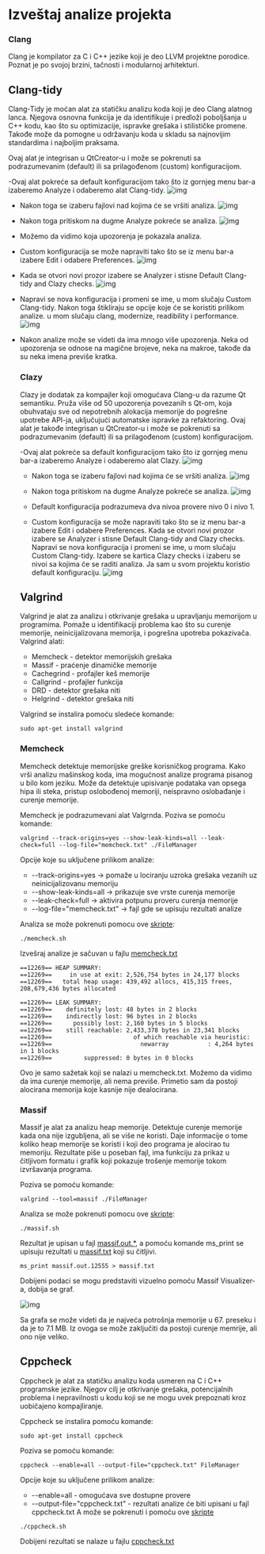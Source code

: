 # Izveštaj analize projekta

### Clang
Clang je kompilator za C i C++ jezike koji je deo LLVM projektne porodice. Poznat je po svojoj brzini, tačnosti i modularnoj arhitekturi.
## Clang-tidy
Clang-Tidy je moćan alat za statičku analizu koda koji je deo Clang alatnog lanca. Njegova osnovna funkcija je da identifikuje i predloži poboljšanja u C++ kodu, kao što su optimizacije, ispravke grešaka i stilističke promene. 
Takođe može da pomogne u održavanju koda u skladu sa najnovijim standardima i najboljim praksama.

Ovaj alat je integrisan u QtCreator-u i može se pokrenuti sa podrazumevanim (default) ili sa prilagođenom (custom) konfiguracijom.

-Ovaj alat pokreće sa default konfiguracijom tako što iz gornjeg menu bar-a izaberemo Analyze i odaberemo alat Clang-tidy.
  ![img](clang/clang-tidy/clang-tidy_1.png)
- Nakon toga se izaberu fajlovi nad kojima će se vršiti analiza.
  ![img](clang/clang-tidy/clang-tidy_2.png)
- Nakon toga pritiskom na dugme Analyze pokreće se analiza.
  ![img](clang/clang-tidy/clang-tidy_3.png)
- Možemo da vidimo koja upozorenja je pokazala analiza.

- Custom konfiguracija se može napraviti tako što se iz menu bar-a izabere Edit i odabere Preferences.
  ![img](clang/clang-tidy/clang-tidy_4.png)
- Kada se otvori novi prozor izabere se Analyzer i stisne Default Clang-tidy and Clazy checks.
  ![img](clang/clang-tidy/clang-tidy_5.png)
- Napravi se nova konfiguracija i promeni se ime, u mom slučaju Custom Clang-tidy. Nakon toga štikliraju se opcije koje će se koristiti prilikom analize. u mom slučaju clang, modernize, readibility i performance.
  ![img](clang/clang-tidy/clang-tidy_6.png)
- Nakon analize može se videti da ima mnogo više upozorenja. Neka od upozorenja se odnose na magične brojeve, neka na makroe, takođe da su neka imena previše kratka.

  ### Clazy

  Clazy je dodatak za kompajler koji omogućava Clang-u da razume Qt semantiku. Pruža više od 50 upozorenja povezanih s Qt-om, koja obuhvataju sve od nepotrebnih alokacija memorije do pogrešne upotrebe API-ja, uključujući automatske ispravke za refaktoring.
  Ovaj alat je takođe integrisan u QtCreator-u i može se pokrenuti sa podrazumevanim (default) ili sa prilagođenom (custom) konfiguracijom.

  -Ovaj alat pokreće sa default konfiguracijom tako što iz gornjeg menu bar-a izaberemo Analyze i odaberemo alat Clazy.
    ![img](clang/clazy/clazy_1.png)
  - Nakon toga se izaberu fajlovi nad kojima će se vršiti analiza.
    ![img](clang/clazy/clazy_2.png)
  - Nakon toga pritiskom na dugme Analyze pokreće se analiza.
    ![img](clang/clazy/clazy_3.png)
  - Default konfiguracija podrazumeva dva nivoa provere nivo 0 i nivo 1.
 
  - Custom konfiguracija se može napraviti tako što se iz menu bar-a izabere Edit i odabere Preferences. Kada se otvori novi prozor izabere se Analyzer i stisne Default Clang-tidy and Clazy checks.  Napravi se nova konfiguracija i promeni se ime, u mom slučaju Custom Clang-tidy. Izabere se kartica Clazy checks i izaberu se nivoi sa kojima će se raditi analiza. Ja sam u svom projektu koristio default konfiguraciju.
    ![img](clang/clazy/clazy_3.png)

  ## Valgrind
  Valgrind je alat za analizu i otkrivanje grešaka u upravljanju memorijom u programima. Pomaže u identifikaciji problema kao što su curenje memorije, neinicijalizovana memorija, i pogrešna upotreba pokazivača.
  Valgrind alati:
  - Memcheck - detektor memorijskih grešaka
  - Massif - praćenje dinamičke memorije
  - Cachegrind - profajler keš memorije
  - Callgrind - profajler funkcija
  - DRD - detektor grešaka niti
  - Helgrind - detektor grešaka niti
 
  Valgrind se instalira pomoću sledeće komande:
  ```
  sudo apt-get install valgrind
  ```

  ### Memcheck
  Memcheck detektuje memorijske greške korisničkog programa. Kako vrši analizu mašinskog koda, ima mogućnost analize programa pisanog u bilo kom jeziku. Može da detektuje upisivanje podataka van opsega hipa ili steka, pristup oslobođenoj memoriji, neispravno oslobađanje i curenje memorije.

  Memcheck je podrazumevani alat Valgrnda. Poziva se pomoću komande:
  ```
  valgrind --track-origins=yes --show-leak-kinds=all --leak-check=full --log-file="memcheck.txt" ./FileManager
  ```

  Opcije koje su uključene prilikom analize:
  - --track-origins=yes -> pomaže u lociranju uzroka grešaka vezanih uz neinicijalizovanu memoriju
  - --show-leak-kinds=all -> prikazuje sve vrste curenja memorije
  - --leak-check=full -> aktivira potpunu proveru curenja memorije
  - --log-file="memcheck.txt" -> fajl gde se upisuju rezultati analize
 
  Analiza se može pokrenuti pomocu ove [skripte](valgrind/memcheck/memcheck.sh):
  ```
  ./memcheck.sh
  ```
  Izvešraj analize je sačuvan u fajlu [memcheck.txt](valgrind/memcheck/memcheck.txt)
  ```
  ==12269== HEAP SUMMARY:
  ==12269==     in use at exit: 2,526,754 bytes in 24,177 blocks
  ==12269==   total heap usage: 439,492 allocs, 415,315 frees, 208,679,436 bytes allocated

  ==12269== LEAK SUMMARY:
  ==12269==    definitely lost: 48 bytes in 2 blocks
  ==12269==    indirectly lost: 96 bytes in 2 blocks
  ==12269==      possibly lost: 2,160 bytes in 5 blocks
  ==12269==    still reachable: 2,433,378 bytes in 23,341 blocks
  ==12269==                       of which reachable via heuristic:
  ==12269==                         newarray           : 4,264 bytes in 1 blocks
  ==12269==         suppressed: 0 bytes in 0 blocks
  ```
  Ovo je samo sažetak koji se nalazi u memcheck.txt. Možemo da vidimo da ima curenje memorije, ali nema previše. Primetio sam da postoji alocirana memorija koje kasnije nije dealocirana.

  ### Massif

  Massif je alat za analizu heap memorije. Detektuje curenje memorije kada ona nije izgubljena, ali se više ne koristi. Daje informacije o tome koliko heap memorije se koristi i koji deo programa je alocirao tu memoriju. Rezultate piše u poseban fajl, ima funkciju za prikaz u čitljivom formatu i grafik koji pokazuje trošenje memorije tokom izvršavanja programa.

  Poziva se pomoću komande:
  ```
  valgrind --tool=massif ./FileManager
  ```

  Analiza se može pokrenuti pomocu ove [skripte](valgrind/massif/massif.sh):
  ```
  ./massif.sh
  ```
  Rezultat je upisan u fajl [massif.out.*](valgrinf/massif/massif.12555), a pomoću komande ms_print se upisuju rezultati u [massif.txt](valgrind/massif/massif.txt) koji su čitljivi.
  ```
  ms_print massif.out.12555 > massif.txt
  ```
  Dobijeni podaci se mogu predstaviti vizuelno pomoću Massif Visualizer-a, dobija se graf.
  
  ![img](valgrind/massif/massif_2.png)

  Sa grafa se može videti da je najveća potrošnja memorije u 67. preseku i da je to 7.1 MB. Iz ovoga se može zaključiti da postoji curenje memrije, ali ono nije veliko.

  ## Cppcheck

  Cppcheck je alat za statičku analizu koda usmeren na C i C++ programske jezike. Njegov cilj je otkrivanje grešaka, potencijalnih problema i nepravilnosti u kodu koji se ne mogu uvek prepoznati kroz uobičajeno kompajliranje.

  Cppcheck se instalira pomoću komande:
  ```
  sudo apt-get install cppcheck
  ```

  Poziva se pomoću komande:
  ```
  cppcheck --enable=all --output-file="cppcheck.txt" FileManager
  ```
  Opcije koje su uključene prilikom analize:
  - --enable=all - omogućava sve dostupne provere
  - --output-file="cppcheck.txt" - rezultati analize će biti upisani u fajl cppcheck.txt
  A može se pokrenuti i pomoću ove [skripte](cppcheck/cppcheck.sh)
  ```
  ./cppcheck.sh
  ```
  
  Dobijeni rezultati se nalaze u fajlu [cppcheck.txt](cppcheck/cppcheck.txt)

